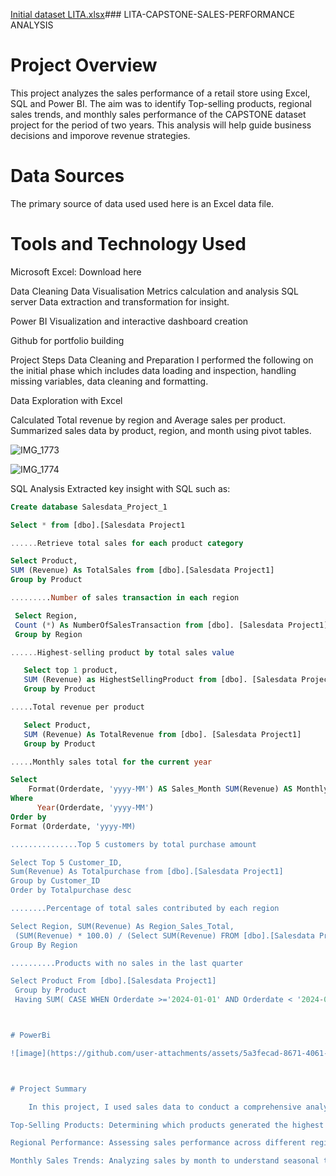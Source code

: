 [Initial dataset LITA.xlsx](https://github.com/user-attachments/files/17625072/Initial.dataset.LITA.xlsx)### LITA-CAPSTONE-SALES-PERFORMANCE ANALYSIS

# Project Overview
This project analyzes the sales performance of a retail store using Excel, SQL and Power BI. The aim was to identify Top-selling products, regional sales trends, and monthly sales performance of the CAPSTONE dataset project for the period of two years. This analysis will help guide business decisions and imporove revenue strategies.

# Data Sources
The primary source of data used used here is an Excel data file.

# Tools and Technology Used
Microsoft Excel: Download here

Data Cleaning
Data Visualisation
Metrics calculation and analysis
SQL server Data extraction and transformation for insight.

Power BI Visualization and interactive dashboard creation

Github for portfolio building

Project Steps
Data Cleaning and Preparation I performed the following on the initial phase which includes data loading and inspection, handling missing variables, data cleaning and formatting.

Data Exploration with Excel

Calculated Total revenue by region and Average sales per product.
Summarized sales data by product, region, and month using pivot tables.



![IMG_1773](https://github.com/user-attachments/assets/c2d75274-0f21-4d18-af78-d42dab12d46d)

![IMG_1774](https://github.com/user-attachments/assets/08798b6d-cfc5-464c-8bb6-672dbb71ab92)


SQL Analysis
Extracted key insight with SQL such as:

~~~sql 
Create database Salesdata_Project_1

Select * from [dbo].[Salesdata Project1

......Retrieve total sales for each product category

Select Product,
SUM (Revenue) As TotalSales from [dbo].[Salesdata Project1]
Group by Product

.........Number of sales transaction in each region

 Select Region,  
 Count (*) As NumberOfSalesTransaction from [dbo]. [Salesdata Project1]
 Group by Region

......Highest-selling product by total sales value

   Select top 1 product, 
   SUM (Revenue) as HighestSellingProduct from [dbo]. [Salesdata Project1]
   Group by Product

.....Total revenue per product

   Select Product, 
   SUM (Revenue) As TotalRevenue from [dbo]. [Salesdata Project1]
   Group by Product

.....Monthly sales total for the current year

Select
    Format(Orderdate, 'yyyy-MM') AS Sales_Month SUM(Revenue) AS Monthly_Sales_Total From [dbo].[Salesdata Project1]
Where
      Year(Orderdate, 'yyyy-MM')
Order by
Format (Orderdate, 'yyyy-MM)

...............Top 5 customers by total purchase amount

Select Top 5 Customer_ID,
Sum(Revenue) As Totalpurchase from [dbo].[Salesdata Project1]
Group by Customer_ID
Order by Totalpurchase desc

........Percentage of total sales contributed by each region

Select Region, SUM(Revenue) As Region_Sales_Total,
 (SUM(Revenue) * 100.0) / (Select SUM(Revenue) FROM [dbo].[Salesdata Project1] As Sales_percentage FROM [dbo].[Salesdata Project1]
Group By Region

..........Products with no sales in the last quarter

Select Product From [dbo].[Salesdata Project1]
 Group by Product
 Having SUM( CASE WHEN Orderdate >='2024-01-01' AND Orderdate < '2024-04-01' THEN 1 ELSE O END )



# PowerBi

![image](https://github.com/user-attachments/assets/5a3fecad-8671-4061-8f60-ccd51165c241)



# Project Summary

    In this project, I used sales data to conduct a comprehensive analysis and identify key performance indicators, including:

Top-Selling Products: Determining which products generated the highest revenue and which products contributed the most to overall sales volume.

Regional Performance: Assessing sales performance across different regions to identify high-performing and underperforming areas.

Monthly Sales Trends: Analyzing sales by month to understand seasonal trends and identify any fluctuations in demand over the year.

